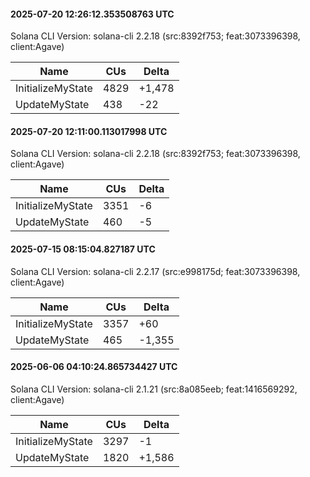 #### 2025-07-20 12:26:12.353508763 UTC

Solana CLI Version: solana-cli 2.2.18 (src:8392f753; feat:3073396398, client:Agave)

| Name              | CUs  | Delta  |
| ----------------- | ---- | ------ |
| InitializeMyState | 4829 | +1,478 |
| UpdateMyState     | 438  | -22    |

#### 2025-07-20 12:11:00.113017998 UTC

Solana CLI Version: solana-cli 2.2.18 (src:8392f753; feat:3073396398, client:Agave)

| Name              | CUs  | Delta |
| ----------------- | ---- | ----- |
| InitializeMyState | 3351 | -6    |
| UpdateMyState     | 460  | -5    |

#### 2025-07-15 08:15:04.827187 UTC

Solana CLI Version: solana-cli 2.2.17 (src:e998175d; feat:3073396398, client:Agave)

| Name              | CUs  | Delta  |
| ----------------- | ---- | ------ |
| InitializeMyState | 3357 | +60    |
| UpdateMyState     | 465  | -1,355 |

#### 2025-06-06 04:10:24.865734427 UTC

Solana CLI Version: solana-cli 2.1.21 (src:8a085eeb; feat:1416569292, client:Agave)

| Name              | CUs  | Delta  |
| ----------------- | ---- | ------ |
| InitializeMyState | 3297 | -1     |
| UpdateMyState     | 1820 | +1,586 |
